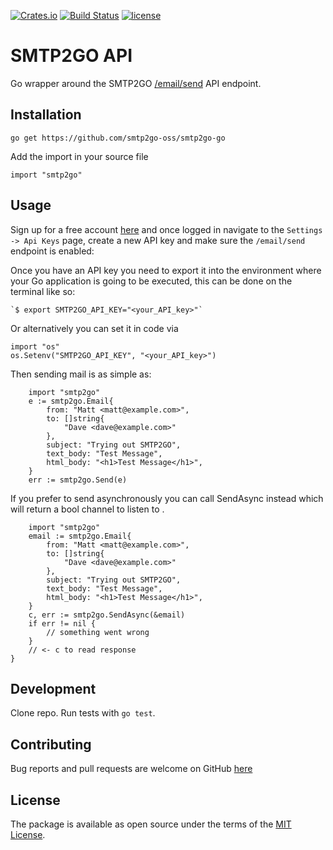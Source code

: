 [![Crates.io](https://img.shields.io/crates/v/smtp2go.svg)](https://crates.io/crates/smtp2go)
[![Build Status](https://travis-ci.org/smtp2go-oss/smtp2go-go.svg?branch=master)](https://travis-ci.org/smtp2go-oss/smtp2go-go)
[![license](https://img.shields.io/github/license/smtp2go-oss/smtp2go-go.svg)]()

# SMTP2GO API

Go wrapper around the SMTP2GO [/email/send](https://apidoc.smtp2go.com/documentation/#/POST%20/email/send) API endpoint.

## Installation

`go get https://github.com/smtp2go-oss/smtp2go-go`

Add the import in your source file

`import "smtp2go"`

## Usage

Sign up for a free account [here](https://www.smtp2go.com/pricing) and once logged in navigate
to the `Settings -> Api Keys` page, create a new API key and make sure the `/email/send` endpoint
is enabled:

Once you have an API key you need to export it into the environment where your Go application is
going to be executed, this can be done on the terminal like so:

    `$ export SMTP2GO_API_KEY="<your_API_key>"`

Or alternatively you can set it in code via

```
import "os"
os.Setenv("SMTP2GO_API_KEY", "<your_API_key>")
```

Then sending mail is as simple as:

```
	import "smtp2go"
	e := smtp2go.Email{
		from: "Matt <matt@example.com>",
		to: []string{
			"Dave <dave@example.com>"
		},
		subject: "Trying out SMTP2GO",
		text_body: "Test Message",
		html_body: "<h1>Test Message</h1>",
	}
	err := smtp2go.Send(e)

```

If you prefer to send asynchronously you can
call SendAsync instead which will return a bool
channel to listen to .

```
	import "smtp2go"
	email := smtp2go.Email{
		from: "Matt <matt@example.com>",
		to: []string{
			"Dave <dave@example.com>"
		},
		subject: "Trying out SMTP2GO",
		text_body: "Test Message",
		html_body: "<h1>Test Message</h1>",
	}
	c, err := smtp2go.SendAsync(&email)
	if err != nil {
		// something went wrong
	}
	// <- c to read response
}

```

## Development

Clone repo. Run tests with `go test`.

## Contributing

Bug reports and pull requests are welcome on GitHub [here](https://github.com/smtp2go-oss/smtp2go-go)

## License

The package is available as open source under the terms of the [MIT License](http://opensource.org/licenses/MIT).